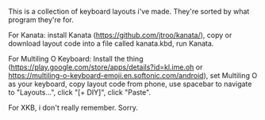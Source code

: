 This is a collection of keyboard layouts i've made. They're sorted by what program they're for.

For Kanata: install Kanata (https://github.com/jtroo/kanata/), copy or download layout code into a file called kanata.kbd, run Kanata.

For Multiling O Keyboard: Install the thing (https://play.google.com/store/apps/details?id=kl.ime.oh or
https://multiling-o-keyboard-emoji.en.softonic.com/android), set Multiling O as your keyboard, copy layout code from phone, use spacebar
to navigate to "Layouts...", click "[+ DIY]", click "Paste".

For XKB, i don't really remember. Sorry.
